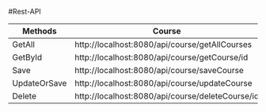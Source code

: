 #Rest-API


Methods     |     Course   |     Teacher   |    Student 
--------    | ------------ | ------------- | -----------
GetAll      | http://localhost:8080/api/course/getAllCourses      | http://localhost:8080/api/course/getAllTeachers   | http://localhost:8080/api/course/getAllStudents   
GetById     | http://localhost:8080/api/course/getCourse/id       | http://localhost:8080/api/course/getTeacher/id    | http://localhost:8080/api/course/getStudent/id    
Save        | http://localhost:8080/api/course/saveCourse         | http://localhost:8080/api/course/saveTeacher      | http://localhost:8080/api/course/saveStudent      
UpdateOrSave| http://localhost:8080/api/course/updateCourse       | http://localhost:8080/api/course/updateTeacher    | http://localhost:8080/api/course/updateStudent   
Delete      | http://localhost:8080/api/course/deleteCourse/id    | http://localhost:8080/api/course/deleteTeacher/id | http://localhost:8080/api/course/deleteStudent/id 
